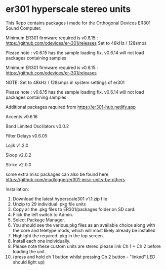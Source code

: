 # er301 hyperscale stereo units
This Repo contains packages i made for the Orthogonal Devices ER301 Sound Computer.

Minimum ER301 firmware required is v0.6.15 : https://github.com/odevices/er-301/releases
Set to 48kHz / 128smps

Please note : v0.6.15 has the sample loading fix. 
v0.6.14 will not load packages containing samples

Minimum ER301 firmware required is v0.6.15 : https://github.com/odevices/er-301/releases

NOTE: Set to 48kHz / 128smps in system settings of er301

Please note : v0.6.15 has the sample loading fix. 
v0.6.14 will not load packages containing samples

Additional packages required from https://er301-hub.netlify.app

Accents v0.6.16

Band Limited Oscillators v0.0.2

Filter Delays v0.6.05

Lojik v1.2.0

Sloop v2.0.2

Strike v2.0.0

some extra misc packages can also be found here  https://github.com/mudlogger/er301-misc-units-by-others

Installation:

1. Download the latest hyperscale301 v1.1.zip file
2. Unzip to 29 individual .pkg file units
3. Copy all the .pkg files to ER301/packages folder on SD card.
4. Flick the left switch to Admin.
5. Select Package Manager.
6. You should see the various.pkg files as an available choice along with the core and teletype mods, which will most likely already be installed
7. Highlight the required .pkg in the top screen.
8. Install each one individually.
9. Please note these custom units are stereo please link Ch 1 + Ch 2 before loading the unit.
10. (press and hold ch 1 button whilst pressing Ch 2 button - "linked" LED should light up)
